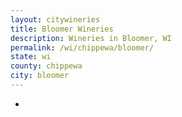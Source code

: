 ```yaml
---
layout: citywineries
title: Bloomer Wineries
description: Wineries in Bloomer, WI
permalink: /wi/chippewa/bloomer/
state: wi
county: chippewa
city: bloomer
---
```

-
